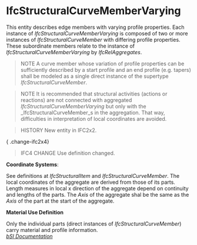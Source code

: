 IfcStructuralCurveMemberVarying
===============================
This entity describes edge members with varying profile properties. Each
instance of _IfcStructuralCurveMemberVarying_ is composed of two or more
instances of _IfcStructuralCurveMember_ with differing profile properties.
These subordinate members relate to the instance of
_IfcStructuralCurveMemberVarying_ by _IfcRelAggregates_.  
  
> NOTE  A curve member whose variation of profile properties can be
> sufficiently described by a start profile and an end profile (e.g. tapers)
> shall be modeled as a single direct instance of the supertype
> _IfcStructuralCurveMember_.  
  
> NOTE  It is recommended that structural activities (actions or reactions)
> are not connected with aggregated _IfcStructuralCurveMemberVarying_ but only
> with the _IfcStructuralCurveMember_s in the aggregation. That way,
> difficulties in interpretation of local coordinates are avoided.  
  
> HISTORY  New entity in IFC2x2.  
  
{ .change-ifc2x4}  
> IFC4 CHANGE  Use definition changed.  
  
****Coordinate Systems****:  
  
See definitions at _IfcStructuralItem_ and _IfcStructuralCurveMember_. The
local coordinates of the aggregate are derived from those of its parts. Length
measures in local x direction of the aggregate depend on continuity and
lengths of the parts. The _Axis_ of the aggregate shal be the same as the
_Axis_ of the part at the start of the aggregate.  
  
****Material Use Definition****  
  
Only the individual parts (direct instances of _IfcStructuralCurveMember_)
carry material and profile information.  
[ _bSI
Documentation_](https://standards.buildingsmart.org/IFC/DEV/IFC4_2/FINAL/HTML/schema/ifcstructuralanalysisdomain/lexical/ifcstructuralcurvemembervarying.htm)



